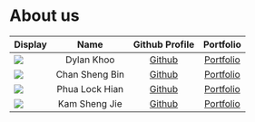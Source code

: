 # About us

| Display                                             |      Name      |             Github Profile             |              Portfolio              |
| --------------------------------------------------- |:--------------:| :------------------------------------: |:-----------------------------------:|
| ![](https://via.placeholder.com/100.png?text=Photo) |   Dylan Khoo   | [Github](https://github.com/dylankhoo) |   [Portfolio](team/dylankhoo.md)    |
| ![](https://via.placeholder.com/100.png?text=Photo) | Chan Sheng Bin | [Github](https://github.com/ShengBin-101) |  [Portfolio](team/shengbin-101.md)  |
![](https://via.placeholder.com/100.png?text=Photo) | Phua Lock Hian | [Github](https://github.com/phua-lock-hian) | [Portfolio](team/phua-lock-hian.md) |
![](https://via.placeholder.com/100.png?text=Photo) | Kam Sheng Jie  | [Github](https://github.com/ShengJie13245) | [Portfolio](team/shengjie13245.md)  

